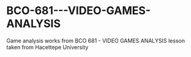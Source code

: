 # BCO-681---VIDEO-GAMES-ANALYSIS
Game analysis works from BCO 681 - VIDEO GAMES ANALYSIS lesson taken from Hacettepe University
